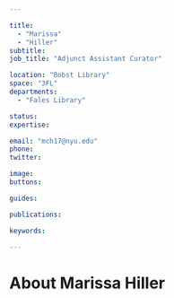 ```yaml
---

title:
  - "Marissa"
  - "Hiller"
subtitle: 
job_title: "Adjunct Assistant Curator"

location: "Bobst Library"
space: "3FL"
departments:
  - "Fales Library"

status: 
expertise:

email: "mch17@nyu.edu"
phone: 
twitter: 

image: 
buttons:

guides:

publications:

keywords:

---
```


# About Marissa Hiller



